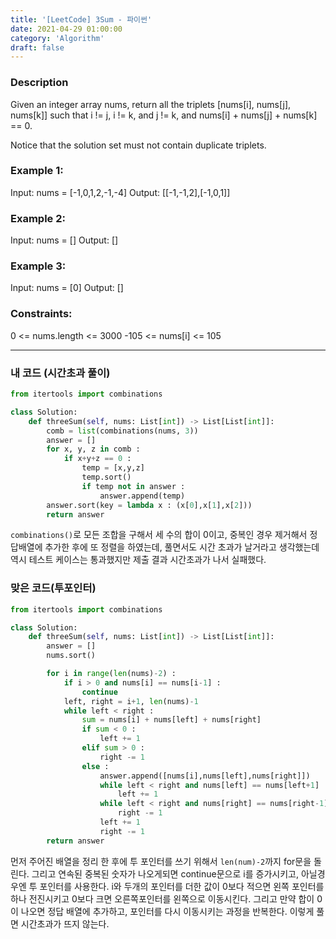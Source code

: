 ```yaml
---
title: '[LeetCode] 3Sum - 파이썬'
date: 2021-04-29 01:00:00
category: 'Algorithm'
draft: false
---
```


### Description

Given an integer array nums, return all the triplets [nums[i], nums[j], nums[k]] such that i != j, i != k, and j != k, and nums[i] + nums[j] + nums[k] == 0.

Notice that the solution set must not contain duplicate triplets.

### Example 1:

Input: nums = [-1,0,1,2,-1,-4]
Output: [[-1,-1,2],[-1,0,1]]

### Example 2:

Input: nums = []
Output: []

### Example 3:

Input: nums = [0]
Output: []

### Constraints:

0 <= nums.length <= 3000
-105 <= nums[i] <= 105

---

### 내 코드 (시간초과 풀이)

```python
from itertools import combinations

class Solution:
    def threeSum(self, nums: List[int]) -> List[List[int]]:
        comb = list(combinations(nums, 3))
        answer = []
        for x, y, z in comb :
            if x+y+z == 0 :
                temp = [x,y,z]
                temp.sort()
                if temp not in answer :
                    answer.append(temp)
        answer.sort(key = lambda x : (x[0],x[1],x[2]))
        return answer

```

`combinations()`로 모든 조합을 구해서 세 수의 합이 0이고, 중복인 경우 제거해서 정답배열에 추가한 후에 또 정렬을 하였는데, 풀면서도 시간 초과가 날거라고 생각했는데 역시 테스트 케이스는 통과했지만 제출 결과 시간초과가 나서 실패했다.

### 맞은 코드(투포인터)

```python
from itertools import combinations

class Solution:
    def threeSum(self, nums: List[int]) -> List[List[int]]:
        answer = []
        nums.sort()

        for i in range(len(nums)-2) :
            if i > 0 and nums[i] == nums[i-1] :
                continue
            left, right = i+1, len(nums)-1
            while left < right :
                sum = nums[i] + nums[left] + nums[right]
                if sum < 0 :
                    left += 1
                elif sum > 0 :
                    right -= 1
                else :
                    answer.append([nums[i],nums[left],nums[right]])
                    while left < right and nums[left] == nums[left+1] :
                        left += 1
                    while left < right and nums[right] == nums[right-1]:
                        right -= 1
                    left += 1
                    right -= 1
        return answer
```

먼저 주어진 배열을 정리 한 후에 투 포인터를 쓰기 위해서 `len(num)-2`까지 for문을 돌린다. 그리고 연속된 중복된 숫자가 나오게되면 continue문으로 i를 증가시키고, 아닐경우엔 투 포인터를 사용한다. i와 두개의 포인터를 더한 값이 0보다 적으면 왼쪽 포인터를 하나 전진시키고 0보다 크면 오른쪽포인터를 왼쪽으로 이동시킨다. 그리고 만약 합이 0이 나오면 정답 배열에 추가하고, 포인터를 다시 이동시키는 과정을 반복한다. 이렇게 풀면 시간초과가 뜨지 않는다.
